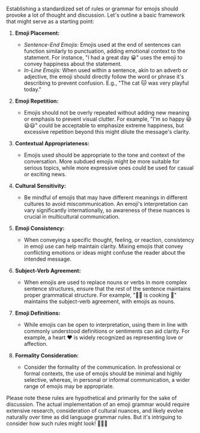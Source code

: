 Establishing a standardized set of rules or grammar for emojis should provoke a lot of thought and discussion. Let's outline a basic framework that might serve as a starting point:

1. **Emoji Placement:**
   - *Sentence-End Emojis:* Emojis used at the end of sentences can function similarly to punctuation, adding emotional context to the statement. For instance, "I had a great day 😀" uses the emoji to convey happiness about the statement.
   - *In-Line Emojis:* When used within a sentence, akin to an adverb or adjective, the emoji should directly follow the word or phrase it's describing to prevent confusion. E.g., "The cat 🐱 was very playful today."

2. **Emoji Repetition:**
   - Emojis should not be overly repeated without adding new meaning or emphasis to prevent visual clutter. For example, "I'm so happy 😃😃😃" could be acceptable to emphasize extreme happiness, but excessive repetition beyond this might dilute the message's clarity.

3. **Contextual Appropriateness:**
   - Emojis used should be appropriate to the tone and context of the conversation. More subdued emojis might be more suitable for serious topics, while more expressive ones could be used for casual or exciting news.

4. **Cultural Sensitivity:**
   - Be mindful of emojis that may have different meanings in different cultures to avoid miscommunication. An emoji's interpretation can vary significantly internationally, so awareness of these nuances is crucial in multicultural communication.

5. **Emoji Consistency:**
   - When conveying a specific thought, feeling, or reaction, consistency in emoji use can help maintain clarity. Mixing emojis that convey conflicting emotions or ideas might confuse the reader about the intended message.

6. **Subject-Verb Agreement:**
   - When emojis are used to replace nouns or verbs in more complex sentence structures, ensure that the rest of the sentence maintains proper grammatical structure. For example, "👩‍🍳 is cooking 🍲" maintains the subject-verb agreement, with emojis as nouns.

7. **Emoji Definitions:**
   - While emojis can be open to interpretation, using them in line with commonly understood definitions or sentiments can aid clarity. For example, a heart ❤️ is widely recognized as representing love or affection.

8. **Formality Consideration:**
   - Consider the formality of the communication. In professional or formal contexts, the use of emojis should be minimal and highly selective, whereas, in personal or informal communication, a wider range of emojis may be appropriate.

Please note these rules are hypothetical and primarily for the sake of discussion. The actual implementation of an emoji grammar would require extensive research, consideration of cultural nuances, and likely evolve naturally over time as did language grammar rules. But it's intriguing to consider how such rules might look! 💭📝🙂
